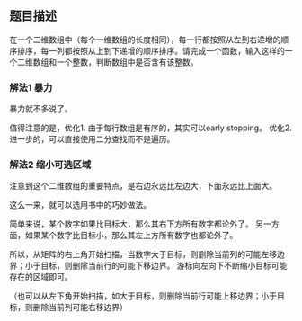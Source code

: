 ## 题目描述
在一个二维数组中（每个一维数组的长度相同），每一行都按照从左到右递增的顺序排序，每一列都按照从上到下递增的顺序排序。请完成一个函数，输入这样的一个二维数组和一个整数，判断数组中是否含有该整数。

### 解法1 暴力
暴力就不多说了。

值得注意的是，优化1. 由于每行数组是有序的，其实可以early stopping。
优化2. 进一步的，可以直接使用二分查找而不是遍历。

### 解法2 缩小可选区域
注意到这个二维数组的重要特点，是右边永远比左边大，下面永远比上面大。

这么一来，就可以选用书中的巧妙做法。

简单来说，某个数字如果比目标大，那么其右下方所有数字都论外了。
另一方面，如果某个数字比目标小，那么其左上方所有数字也都论外了。

所以，从矩阵的右上角开始扫描，当数字大于目标，则删除当前列的可能左移边界；小于目标，则删除当前行的可能下移边界。
游标向左向下不断缩小目标可能存在的区域即可。

（也可以从左下角开始扫描，如大于目标，则删除当前行可能上移边界；小于目标，则删除当前列可能右移边界）